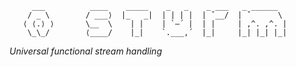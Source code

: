 ```
     ___          ____    _____    _   _    _ ___   _ ______
    / _ \        / ___⟩  |_   _|  | | | |  | ˇ__/  | ˇ      \
   ⟨ ⟨.⟩ ⟩       \__  \    | |    | `–´ |  | |     | ,^. ,^. |
    \_\_/        ⟨____/    |_|    `.___,´  |_|     |_| |_| |_|

```

*Universal functional stream handling*
